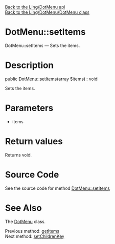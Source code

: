 [Back to the Ling/DotMenu api](https://github.com/lingtalfi/DotMenu/blob/master/doc/api/Ling/DotMenu.md)<br>
[Back to the Ling\DotMenu\DotMenu class](https://github.com/lingtalfi/DotMenu/blob/master/doc/api/Ling/DotMenu/DotMenu.md)


DotMenu::setItems
================



DotMenu::setItems — Sets the items.




Description
================


public [DotMenu::setItems](https://github.com/lingtalfi/DotMenu/blob/master/doc/api/Ling/DotMenu/DotMenu/setItems.md)(array $items) : void




Sets the items.




Parameters
================


- items

    


Return values
================

Returns void.








Source Code
===========
See the source code for method [DotMenu::setItems](https://github.com/lingtalfi/DotMenu/blob/master/DotMenu.php#L131-L136)


See Also
================

The [DotMenu](https://github.com/lingtalfi/DotMenu/blob/master/doc/api/Ling/DotMenu/DotMenu.md) class.

Previous method: [getItems](https://github.com/lingtalfi/DotMenu/blob/master/doc/api/Ling/DotMenu/DotMenu/getItems.md)<br>Next method: [setChildrenKey](https://github.com/lingtalfi/DotMenu/blob/master/doc/api/Ling/DotMenu/DotMenu/setChildrenKey.md)<br>

